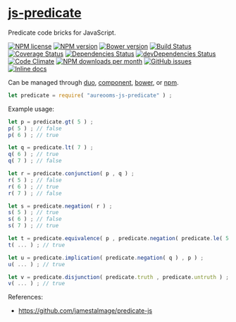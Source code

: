 [js-predicate](http://aureooms.github.io/js-predicate)
==

Predicate code bricks for JavaScript.

[![NPM license](http://img.shields.io/npm/l/aureooms-js-predicate.svg?style=flat)](https://raw.githubusercontent.com/aureooms/js-predicate/master/LICENSE)
[![NPM version](http://img.shields.io/npm/v/aureooms-js-predicate.svg?style=flat)](https://www.npmjs.org/package/aureooms-js-predicate)
[![Bower version](http://img.shields.io/bower/v/aureooms-js-predicate.svg?style=flat)](http://bower.io/search/?q=aureooms-js-predicate)
[![Build Status](http://img.shields.io/travis/aureooms/js-predicate.svg?style=flat)](https://travis-ci.org/aureooms/js-predicate)
[![Coverage Status](http://img.shields.io/coveralls/aureooms/js-predicate.svg?style=flat)](https://coveralls.io/r/aureooms/js-predicate)
[![Dependencies Status](http://img.shields.io/david/aureooms/js-predicate.svg?style=flat)](https://david-dm.org/aureooms/js-predicate#info=dependencies)
[![devDependencies Status](http://img.shields.io/david/dev/aureooms/js-predicate.svg?style=flat)](https://david-dm.org/aureooms/js-predicate#info=devDependencies)
[![Code Climate](http://img.shields.io/codeclimate/github/aureooms/js-predicate.svg?style=flat)](https://codeclimate.com/github/aureooms/js-predicate)
[![NPM downloads per month](http://img.shields.io/npm/dm/aureooms-js-predicate.svg?style=flat)](https://www.npmjs.org/package/aureooms-js-predicate)
[![GitHub issues](http://img.shields.io/github/issues/aureooms/js-predicate.svg?style=flat)](https://github.com/aureooms/js-predicate/issues)
[![Inline docs](http://inch-ci.org/github/aureooms/js-predicate.svg?branch=master&style=shields)](http://inch-ci.org/github/aureooms/js-predicate)

Can be managed through [duo](https://github.com/duojs/duo),
[component](https://github.com/componentjs/component),
[bower](https://github.com/bower/bower), or
[npm](https://github.com/npm/npm).

```js
let predicate = require( "aureooms-js-predicate" ) ;
```

Example usage:

```js
let p = predicate.gt( 5 ) ;
p( 5 ) ; // false
p( 6 ) ; // true

let q = predicate.lt( 7 ) ;
q( 6 ) ; // true
q( 7 ) ; // false

let r = predicate.conjunction( p , q ) ;
r( 5 ) ; // false
r( 6 ) ; // true
r( 7 ) ; // false

let s = predicate.negation( r ) ;
s( 5 ) ; // true
s( 6 ) ; // false
s( 7 ) ; // true

let t = predicate.equivalence( p , predicate.negation( predicate.le( 5 ) ) ) ;
t( ... ) ; // true

let u = predicate.implication( predicate.negation( q ) , p ) ;
u( ... ) ; // true

let v = predicate.disjunction( predicate.truth , predicate.untruth ) ;
v( ... ) ; // true
```

References:

  - https://github.com/jamestalmage/predicate-js
